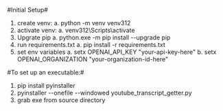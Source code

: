 #Initial Setup#
1. create venv: 
    a. python -m venv venv312
2. activate venv:
    a. venv312\Scripts\activate 
3. Upgrate pip
    a. python.exe -m pip install --upgrade pip
4. run requirements.txt
    a. pip install -r requirements.txt
5. set env variables
    a. setx OPENAI_API_KEY "your-api-key-here"
    b. setx OPENAI_ORGANIZATION "your-organization-id-here"


#To set up an executable:#
1. pip install pyinstaller
2. pyinstaller --onefile --windowed youtube_transcript_getter.py
3. grab exe from source directory